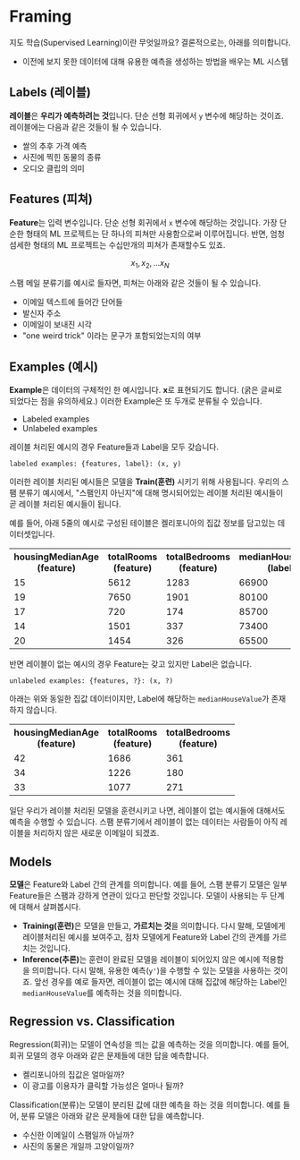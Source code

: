 # Framing

지도 학습(Supervised Learning)이란 무엇일까요? 결론적으로는, 아래를 의미합니다.
- 이전에 보지 못한 데이터에 대해 유용한 예측을 생성하는 방법을 배우는 ML 시스템

## Labels (레이블)

**레이블**은 **우리가 예측하려는 것**입니다. 단순 선형 회귀에서 `y` 변수에 해당하는 것이죠. 레이블에는 다음과 같은 것들이 될 수 있습니다.

- 쌀의 추후 가격 예측
- 사진에 찍힌 동물의 종류
- 오디오 클립의 의미


## Features (피쳐)

**Feature**는 입력 변수입니다. 단순 선형 회귀에서 `x` 변수에 해당하는 것입니다.
가장 단순한 형태의 ML 프로젝트는 단 하나의 피쳐만 사용함으로써 이루어집니다.
반면, 엄청 섬세한 형태의 ML 프로젝트는 수십만개의 피쳐가 존재할수도 있죠.


$$ x_1,x_2,...x_N $$

스팸 메일 분류기를 예시로 들자면, 피쳐는 아래와 같은 것들이 될 수 있습니다.

- 이메일 텍스트에 들어간 단어들
- 발신자 주소
- 이메일이 보내진 시각
- "one weird trick" 이라는 문구가 포함되었는지의 여부

## Examples (예시)

**Example**은 데이터의 구체적인 한 예시입니다. <b>x</b>로 표현되기도 합니다. (굵은 글씨로 되었다는 점을 유의하세요.) 이러한 Example은 또 두개로 분류될 수 있습니다.

- Labeled examples
- Unlabeled examples

레이블 처리된 예시의 경우 Feature들과 Label을 모두 갖습니다. 

```
labeled examples: {features, label}: (x, y)
```

이러한 레이블 처리된 예시들은 모델을 <b>Train(훈련)</b> 시키기 위해 사용됩니다. 우리의 스팸 분류기 예시에서, "스팸인지 아닌지"에 대해 명시되어있는 레이블 처리된 예시들이 곧 레이블 처리된 예시들이 됩니다.

예를 들어, 아래 5줄의 예시로 구성된 테이블은 켈리포니아의 집값 정보를 담고있는 데이터셋입니다.

<table>
  <tbody><tr>
    <th>housingMedianAge<br>(feature)</th>
    <th>totalRooms<br>(feature)</th>
    <th>totalBedrooms<br>(feature)</th>
    <th>medianHouseValue<br>(label)</th>
  </tr>

  <tr>
    <td>15</td>
    <td>5612</td>
    <td>1283</td>
    <td>66900</td>
  </tr>
  <tr>
    <td>19</td>
    <td>7650</td>
    <td>1901</td>
    <td>80100</td>
  </tr>
  <tr>
    <td>17</td>
    <td>720</td>
    <td>174</td>
    <td>85700</td>
  </tr>
  <tr>
    <td>14</td>
    <td>1501</td>
    <td>337</td>
    <td>73400</td>
  </tr>
  <tr>
    <td>20</td>
    <td>1454</td>
    <td>326</td>
    <td>65500</td>
  </tr>
</tbody></table>

반면 레이블이 없는 예시의 경우 Feature는 갖고 있지만 Label은 없습니다.

```
unlabeled examples: {features, ?}: (x, ?)
```

아래는 위와 동일한 집값 데이터이지만, Label에 해당하는 `medianHouseValue`가 존재하지 않습니다.

<table>
  <tbody><tr>
      <th>housingMedianAge<br>(feature)</th>
      <th>totalRooms<br>(feature)</th>
      <th>totalBedrooms<br>(feature)</th>
    </tr>
    <tr>
      <td>42</td>
      <td>1686</td>
      <td>361</td>
    </tr> 
    <tr>
      <td>34</td>
      <td>1226</td>
      <td>180</td>
    </tr>
    <tr>
      <td>33</td>
      <td>1077</td>
      <td>271</td>
    </tr>
  </tbody>
</table>

일단 우리가 레이블 처리된 모델을 훈련시키고 나면, 레이블이 없는 예시들에 대해서도 예측을 수행할 수 있습니다. 스팸 분류기에서 레이블이 없는 데이터는 사람들이 아직 레이블을 처리하지 않은 새로운 이메일이 되겠죠.

## Models

**모델**은 Feature와 Label 간의 관계를 의미합니다. 예를 들어, 스팸 분류기 모델은 일부 Feature들은 스팸과 강하게 연관이 있다고 판단할 것입니다. 모델이 사용되는 두 단계에 대해서 살펴봅시다.

- <b>Training(훈련)</b>은 모델을 만들고, **가르치는 것**을 의미합니다. 다시 말해, 모델에게 레이블처리된 예시를 보여주고, 점차 모델에게 Feature와 Label 간의 관계를 가르치는 것입니다.
- <b>Inference(추론)</b>는 훈련이 완료된 모델을 레이블이 되어있지 않은 예시에 적용함을 의미합니다. 다시 말해, 유용한 예측(`y'`)을 수행할 수 있는 모델을 사용하는 것이죠. 앞선 경우를 예로 들자면, 레이블이 없는 예시에 대해 집값에 해당하는 Label인 `medianHouseValue`를 예측하는 것을 의미합니다.

## Regression vs. Classification

Regression(회귀)는 모델이 연속성을 띄는 값을 예측하는 것을 의미합니다. 예를 들어, 회귀 모델의 경우 아래와 같은 문제들에 대한 답을 예측합니다.

- 켈리포니아의 집값은 얼마일까?
- 이 광고를 이용자가 클릭할 가능성은 얼마나 될까?

Classification(분류)는 모델이 분리된 값에 대한 예측을 하는 것을 의미합니다. 예를 들어, 분류 모델은 아래와 같은 문제들에 대한 답을 예측합니다.

- 수신한 이메일이 스팸일까 아닐까?
- 사진의 동물은 개일까 고양이일까?